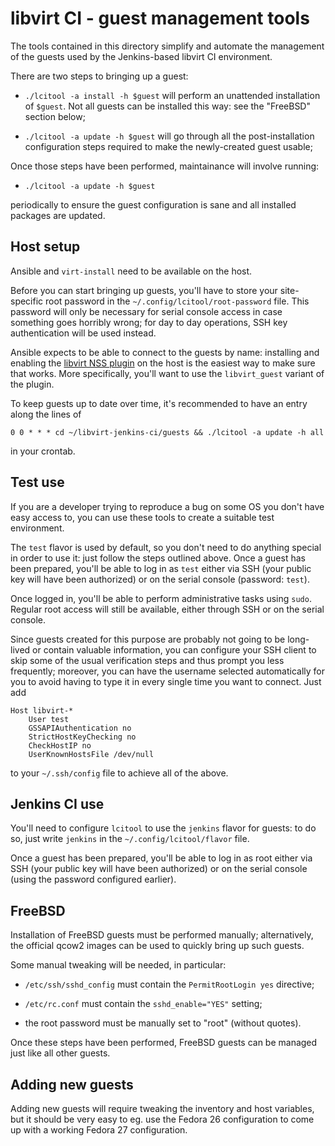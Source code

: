libvirt CI - guest management tools
===================================

The tools contained in this directory simplify and automate the management
of the guests used by the Jenkins-based libvirt CI environment.

There are two steps to bringing up a guest:

* `./lcitool -a install -h $guest` will perform an unattended installation
  of `$guest`. Not all guests can be installed this way: see the "FreeBSD"
  section below;

* `./lcitool -a update -h $guest` will go through all the post-installation
  configuration steps required to make the newly-created guest usable;

Once those steps have been performed, maintainance will involve running:

* `./lcitool -a update -h $guest`

periodically to ensure the guest configuration is sane and all installed
packages are updated.


Host setup
----------

Ansible and `virt-install` need to be available on the host.

Before you can start bringing up guests, you'll have to store your
site-specific root password in the `~/.config/lcitool/root-password` file.
This password will only be necessary for serial console access in case
something goes horribly wrong; for day to day operations, SSH key
authentication will be used instead.

Ansible expects to be able to connect to the guests by name: installing and
enabling the [libvirt NSS plugin](https://wiki.libvirt.org/page/NSS_module)
on the host is the easiest way to make sure that works. More specifically,
you'll want to use the `libvirt_guest` variant of the plugin.

To keep guests up to date over time, it's recommended to have an entry
along the lines of

    0 0 * * * cd ~/libvirt-jenkins-ci/guests && ./lcitool -a update -h all

in your crontab.


Test use
---------------

If you are a developer trying to reproduce a bug on some OS you don't
have easy access to, you can use these tools to create a suitable test
environment.

The `test` flavor is used by default, so you don't need to do anything
special in order to use it: just follow the steps outlined above. Once
a guest has been prepared, you'll be able to log in as `test` either
via SSH (your public key will have been authorized) or on the serial
console (password: `test`).

Once logged in, you'll be able to perform administrative tasks using
`sudo`. Regular root access will still be available, either through
SSH or on the serial console.

Since guests created for this purpose are probably not going to be
long-lived or contain valuable information, you can configure your
SSH client to skip some of the usual verification steps and thus
prompt you less frequently; moreover, you can have the username
selected automatically for you to avoid having to type it in every
single time you want to connect. Just add

    Host libvirt-*
        User test
        GSSAPIAuthentication no
        StrictHostKeyChecking no
        CheckHostIP no
        UserKnownHostsFile /dev/null

to your `~/.ssh/config` file to achieve all of the above.


Jenkins CI use
--------------

You'll need to configure `lcitool` to use the `jenkins` flavor for
guests: to do so, just write `jenkins` in the `~/.config/lcitool/flavor`
file.

Once a guest has been prepared, you'll be able to log in as root either
via SSH (your public key will have been authorized) or on the serial
console (using the password configured earlier).


FreeBSD
-------

Installation of FreeBSD guests must be performed manually; alternatively,
the official qcow2 images can be used to quickly bring up such guests.

Some manual tweaking will be needed, in particular:

* `/etc/ssh/sshd_config` must contain the `PermitRootLogin yes` directive;

* `/etc/rc.conf` must contain the `sshd_enable="YES"` setting;

* the root password must be manually set to "root" (without quotes).

Once these steps have been performed, FreeBSD guests can be managed just
like all other guests.


Adding new guests
-----------------

Adding new guests will require tweaking the inventory and host variables,
but it should be very easy to eg. use the Fedora 26 configuration to come
up with a working Fedora 27 configuration.
